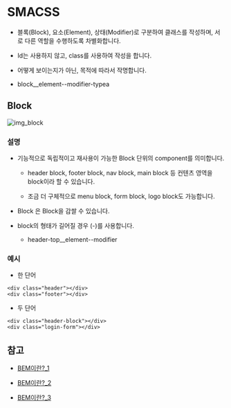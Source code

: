 # SMACSS

- 블록(Block), 요소(Element), 상태(Modifier)로 구분하여 클래스를 작성하며, 서로 다른 역할을 수행하도록 차별화합니다.

- Id는 사용하지 않고, class를 사용하여 작성을 합니다.

- 어떻게 보이는지가 아닌, 목적에 따라서 작명합니다.

- block__element--modifier-typea

## Block

![img_block](image/img_block.png)

### 설명

- 기능적으로 독립적이고 재사용이 가능한 Block 단위의 component를 의미합니다.

	- header block, footer block, nav block, main block 등 컨텐츠 영역을 block이라 할 수 있습니다.

	- 조금 더 구체적으로 menu block, form block, logo block도 가능합니다.

- Block 은 Block을 감쌀 수 있습니다.

- block의 형태가 길어질 경우 (-)를 사용합니다.

	- header-top__element--modifier

### 예시

- 한 단어 

```
<div class="header"></div>
<div class="footer"></div>
```

- 두 단어 

```
<div class="header-block"></div>
<div class="login-form"></div>
```



## 참고

- [BEM이란?_1](https://junwoo45.github.io/2019-08-29-BEM/)

- [BEM이란?_2](https://nykim.work/15)

- [BEM이란?_3](https://medium.com/@jinminkim_50502/css-bem-smacss-oocss-9e4d6beb0a38)